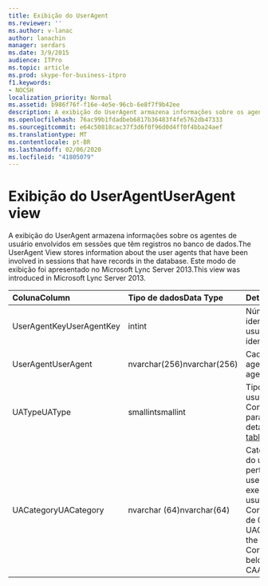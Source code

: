 ```yaml
---
title: Exibição do UserAgent
ms.reviewer: ''
ms.author: v-lanac
author: lanachin
manager: serdars
ms.date: 3/9/2015
audience: ITPro
ms.topic: article
ms.prod: skype-for-business-itpro
f1.keywords:
- NOCSH
localization_priority: Normal
ms.assetid: b986f76f-f16e-4e5e-96cb-6e8f7f9b42ee
description: A exibição do UserAgent armazena informações sobre os agentes de usuário envolvidos em sessões que têm registros no banco de dados. Este modo de exibição foi apresentado no Microsoft Lync Server 2013.
ms.openlocfilehash: 76ac99b1fdadbeb6817b36483f4fe5762db47333
ms.sourcegitcommit: e64c50818cac37f3d6f0f96d0d4ff0f4bba24aef
ms.translationtype: MT
ms.contentlocale: pt-BR
ms.lasthandoff: 02/06/2020
ms.locfileid: "41805079"
---
```

# <a name="useragent-view"></a><span data-ttu-id="141dc-104">Exibição do UserAgent</span><span class="sxs-lookup"><span data-stu-id="141dc-104">UserAgent view</span></span>
 
<span data-ttu-id="141dc-105">A exibição do UserAgent armazena informações sobre os agentes de usuário envolvidos em sessões que têm registros no banco de dados.</span><span class="sxs-lookup"><span data-stu-id="141dc-105">The UserAgent View stores information about the user agents that have been involved in sessions that have records in the database.</span></span> <span data-ttu-id="141dc-106">Este modo de exibição foi apresentado no Microsoft Lync Server 2013.</span><span class="sxs-lookup"><span data-stu-id="141dc-106">This view was introduced in Microsoft Lync Server 2013.</span></span>
  
|<span data-ttu-id="141dc-107">**Coluna**</span><span class="sxs-lookup"><span data-stu-id="141dc-107">**Column**</span></span>|<span data-ttu-id="141dc-108">**Tipo de dados**</span><span class="sxs-lookup"><span data-stu-id="141dc-108">**Data Type**</span></span>|<span data-ttu-id="141dc-109">**Detalhes**</span><span class="sxs-lookup"><span data-stu-id="141dc-109">**Details**</span></span>|
|:-----|:-----|:-----|
|<span data-ttu-id="141dc-110">UserAgentKey</span><span class="sxs-lookup"><span data-stu-id="141dc-110">UserAgentKey</span></span>  <br/> |<span data-ttu-id="141dc-111">int</span><span class="sxs-lookup"><span data-stu-id="141dc-111">int</span></span>  <br/> |<span data-ttu-id="141dc-112">Número exclusivo que identifica esse agente de usuário.</span><span class="sxs-lookup"><span data-stu-id="141dc-112">Unique number identifying this user agent.</span></span>  <br/> |
|<span data-ttu-id="141dc-113">UserAgent</span><span class="sxs-lookup"><span data-stu-id="141dc-113">UserAgent</span></span>  <br/> |<span data-ttu-id="141dc-114">nvarchar(256)</span><span class="sxs-lookup"><span data-stu-id="141dc-114">nvarchar(256)</span></span>  <br/> |<span data-ttu-id="141dc-115">Cadeia de caracteres do agente do usuário.</span><span class="sxs-lookup"><span data-stu-id="141dc-115">User agent string.</span></span>  <br/> |
|<span data-ttu-id="141dc-116">UAType</span><span class="sxs-lookup"><span data-stu-id="141dc-116">UAType</span></span>  <br/> |<span data-ttu-id="141dc-117">smallint</span><span class="sxs-lookup"><span data-stu-id="141dc-117">smallint</span></span>  <br/> |<span data-ttu-id="141dc-118">Tipo de agente do usuário.</span><span class="sxs-lookup"><span data-stu-id="141dc-118">Type of user agent.</span></span> <span data-ttu-id="141dc-119">Consulte a [tabela UserAgent](useragent.md) para obter mais detalhes.</span><span class="sxs-lookup"><span data-stu-id="141dc-119">See the [UserAgent table](useragent.md) for more details.</span></span> <br/> |
|<span data-ttu-id="141dc-120">UACategory</span><span class="sxs-lookup"><span data-stu-id="141dc-120">UACategory</span></span>  <br/> |<span data-ttu-id="141dc-121">nvarchar (64)</span><span class="sxs-lookup"><span data-stu-id="141dc-121">nvarchar(64)</span></span>  <br/> |<span data-ttu-id="141dc-122">Categoria à qual o agente do usuário pertence.</span><span class="sxs-lookup"><span data-stu-id="141dc-122">Category that the user agent belongs to.</span></span> <span data-ttu-id="141dc-123">Por exemplo, o agente do usuário Conferencing_Attendant_1 de 0 pertence à CAA UACategory.</span><span class="sxs-lookup"><span data-stu-id="141dc-123">For example, the user agent Conferencing_Attendant_1.0 belongs to the UACategory CAA.</span></span>  <br/> |
   

